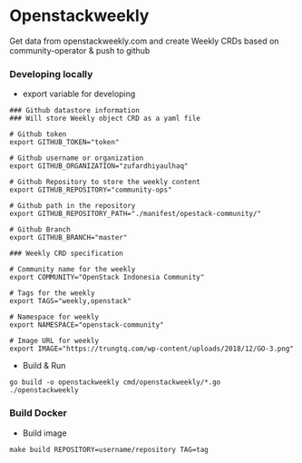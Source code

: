# Openstackweekly
Get data from openstackweekly.com and create Weekly CRDs based on community-operator & push to github

### Developing locally
- export variable for developing
```
### Github datastore information
### Will store Weekly object CRD as a yaml file

# Github token
export GITHUB_TOKEN="token"

# Github username or organization
export GITHUB_ORGANIZATION="zufardhiyaulhaq"

# Github Repository to store the weekly content
export GITHUB_REPOSITORY="community-ops"

# Github path in the repository 
export GITHUB_REPOSITORY_PATH="./manifest/opestack-community/"

# Github Branch
export GITHUB_BRANCH="master"

### Weekly CRD specification

# Community name for the weekly
export COMMUNITY="OpenStack Indonesia Community"

# Tags for the weekly
export TAGS="weekly,openstack"

# Namespace for weekly
export NAMESPACE="openstack-community"

# Image URL for weekly
export IMAGE="https://trungtq.com/wp-content/uploads/2018/12/GO-3.png"
```
- Build & Run
```
go build -o openstackweekly cmd/openstackweekly/*.go
./openstackweekly
```

### Build Docker
- Build image
```
make build REPOSITORY=username/repository TAG=tag
```
